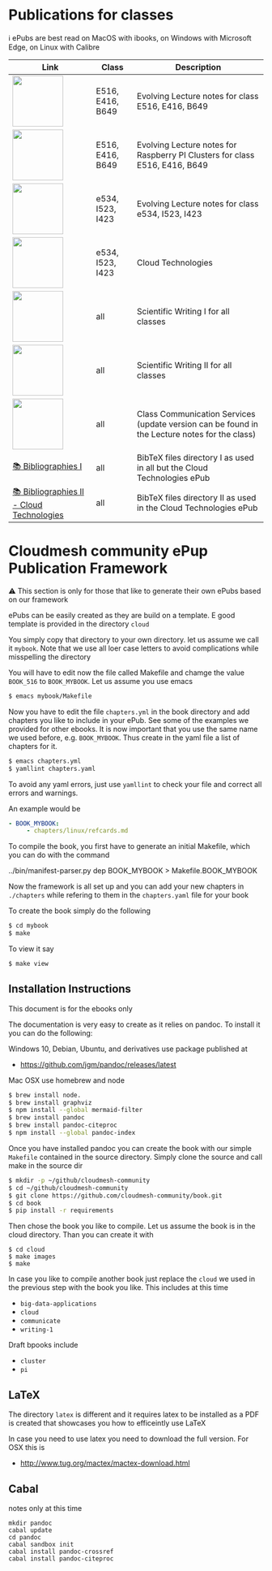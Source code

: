 # Publications for classes

 
:information_source: ePubs are best read on MacOS with ibooks, on Windows with Microsoft Edge, on Linux with Calibre

Link |  Class | Description
|------ | --- | -------------
[<img src="cloud/cover/cover.jpg" width="100px">](vonLaszewski-cloud.epub?raw=true)| E516, E416, B649 | Evolving Lecture notes for class E516, E416, B649
[<img src="pi/cover/cover.jpg" width="100px">](vonLaszewski-pi.epub?raw=true)| E516, E416, B649 | Evolving Lecture notes for Raspberry PI Clusters for class E516, E416, B649
[<img src="big-data-applications/cover/cover.jpg" width="100px">](vonLaszewski-bigdata-application.epub?raw=true)| e534, I523, I423 | Evolving Lecture notes for class e534, I523, I423
[<img src="tech/cover/cover.jpg" width="100px">](https://github.com/cloudmesh/technologies/blob/master/vonLaszewski-cloud-technologies.epub?raw=true)| e534, I523, I423 | Cloud Technologies
[<img src="writing-1/cover/cover.jpg" width="100px">](vonLaszewski-writing-1.epub?raw=true)| all | Scientific Writing I for all classes
[<img src="latex/cover-latex.png" width="100px">](http://cyberaide.org/papers/vonLaszewski-latex.pdf)| all | Scientific Writing II for all classes
[<img src="communicate/cover/cover.jpg" width="100px">](vonLaszewski-communicate.epub?raw=true)| all | Class Communication Services (update version can be found in the Lecture notes for the class)
[:books: Bibliographies I](bib) | all | BibTeX files directory I as used in all but the Cloud Technologies ePub
[:books: Bibliographies II - Cloud Technologies](https://github.com/cloudmesh/technologies/tree/master/bib) | all | BibTeX files directory II  as used in the Cloud Technologies ePub


# Cloudmesh community ePup Publication Framework

:warning: This section is only for those that like to generate their own ePubs based on our framework

ePubs can be easily created as they are build on a template. E good template is provided in the directory `cloud`

You simply copy that directory to your own directory. let us assume we call it `mybook`. Note that we use all loer case letters to avoid complications while misspelling the directory

You will have to edit now the file called Makefile and chamge the value `BOOK_516` to `BOOK_MYBOOK`. Let us assume you use emacs

```bash
$ emacs mybook/Makefile
```

Now you have to edit the file `chapters.yml` in the book directory and add chapters you like to include in your ePub.
See some of the examples we provided for other ebooks. It is now important that you use the same name we used before, e.g. `BOOK_MYBOOK`. Thus create in the yaml file a list of chapters for it.

```bash
$ emacs chapters.yml
$ yamllint chapters.yaml
```

To avoid any yaml errors, just use `yamllint` to check your file and correct all errors and warnings.

An example would be

```yaml
- BOOK_MYBOOK:
     - chapters/linux/refcards.md
```

To compile the book, you first have to generate an initial Makefile, which you can do with the command

 ../bin/manifest-parser.py dep BOOK_MYBOOK > Makefile.BOOK_MYBOOK

Now the framework is all set up and you can add your new chapters in `./chapters` while refering to them in the `chapters.yaml` file for your book

To create the book simply do the following

```bash
$ cd mybook
$ make
```

To view it say

```bash
$ make view
```

## Installation Instructions

This document is for the ebooks only

The documentation is very easy to create as it relies on pandoc. To
install it you can do the following:

Windows 10, Debian, Ubuntu, and derivatives use package published at

* <https://github.com/jgm/pandoc/releases/latest>

Mac OSX use homebrew and node

```bash
$ brew install node.
$ brew install graphviz
$ npm install --global mermaid-filter
$ brew install pandoc
$ brew install pandoc-citeproc
$ npm install --global pandoc-index
```

Once you have installed pandoc you can create the book with our simple
`Makefile` contained in the source directory. Simply clone the source
and call make in the source dir

```bash
$ mkdir -p ~/github/cloudmesh-community
$ cd ~/github/cloudmesh-community
$ git clone https://github.com/cloudmesh-community/book.git
$ cd book
$ pip install -r requirements
```

Then chose the book you like to compile. Let us assume the book is in
the cloud directory. Than you can create it with

```
$ cd cloud
$ make images
$ make
```

In case you like to compile another book just replace the `cloud` we used in the previous step with the book you like. This includes at this time

* `big-data-applications`
* `cloud`
* `communicate`
* `writing-1`

Draft bpooks include

* `cluster`
* `pi`



## LaTeX

The directory `latex` is different and it requires latex to be installed as a PDF is created that showcases you how to efficeintly use LaTeX

In case you need to use latex you need to download the full
version. For OSX this is

* <http://www.tug.org/mactex/mactex-download.html>


## Cabal

notes only at this time

    mkdir pandoc
    cabal update
    cd pandoc
    cabal sandbox init
    cabal install pandoc-crossref
    cabal install pandoc-citeproc
